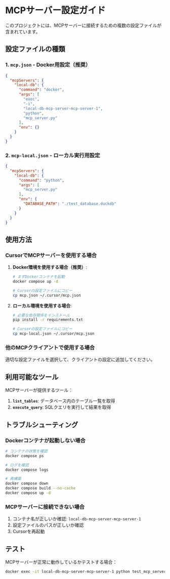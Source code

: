 # MCPサーバー設定ガイド

このプロジェクトには、MCPサーバーに接続するための複数の設定ファイルが含まれています。

## 設定ファイルの種類

### 1. `mcp.json` - Docker用設定（推奨）
```json
{
  "mcpServers": {
    "local-db": {
      "command": "docker",
      "args": [
        "exec",
        "-i",
        "local-db-mcp-server-mcp-server-1",
        "python",
        "mcp_server.py"
      ],
      "env": {}
    }
  }
}
```

### 2. `mcp-local.json` - ローカル実行用設定
```json
{
  "mcpServers": {
    "local-db": {
      "command": "python",
      "args": [
        "mcp_server.py"
      ],
      "env": {
        "DATABASE_PATH": "./test_database.duckdb"
      }
    }
  }
}
```

## 使用方法

### CursorでMCPサーバーを使用する場合

1. **Docker環境を使用する場合（推奨）**:
   ```bash
   # まずDockerコンテナを起動
   docker compose up -d
   
   # Cursorの設定ファイルにコピー
   cp mcp.json ~/.cursor/mcp.json
   ```

2. **ローカル環境を使用する場合**:
   ```bash
   # 必要な依存関係をインストール
   pip install -r requirements.txt
   
   # Cursorの設定ファイルにコピー
   cp mcp-local.json ~/.cursor/mcp.json
   ```

### 他のMCPクライアントで使用する場合

適切な設定ファイルを選択して、クライアントの設定に追加してください。

## 利用可能なツール

MCPサーバーが提供するツール：

1. **`list_tables`**: データベース内のテーブル一覧を取得
2. **`execute_query`**: SQLクエリを実行して結果を取得

## トラブルシューティング

### Dockerコンテナが起動しない場合
```bash
# コンテナの状態を確認
docker compose ps

# ログを確認
docker compose logs

# 再構築
docker compose down
docker compose build --no-cache
docker compose up -d
```

### MCPサーバーに接続できない場合
1. コンテナ名が正しいか確認: `local-db-mcp-server-mcp-server-1`
2. 設定ファイルのパスが正しいか確認
3. Cursorを再起動

## テスト

MCPサーバーが正常に動作しているかテストする場合：
```bash
docker exec -it local-db-mcp-server-mcp-server-1 python test_mcp_server.py
```








